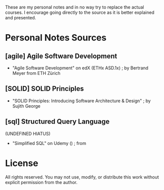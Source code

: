 These are my personal notes and in no way try to replace the actual courses. I encourage going directly to the source as it is better explained and presented.

# Personal Notes Sources

## [agile] Agile Software Development
- "Agile Software Development" on edX (ETHx ASD.1x) ; by Bertrand Meyer from ETH Zürich

## [SOLID] SOLID Principles
- "SOLID Principles: Introducing Software Architecture & Design" ; by Sujith George

## [sql] Structured Query Language
(UNDEFINED HIATUS)
- "Simplified SQL" on Udemy () ; from

# License

All rights reserved. You may not use, modify, or distribute this work without explicit permission from the author.
